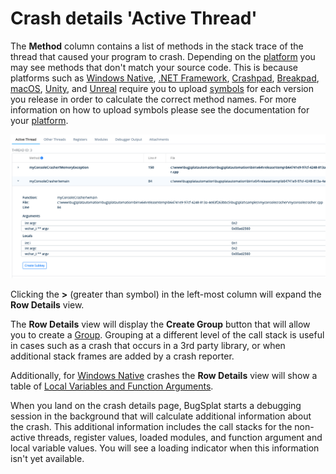 # Crash details 'Active Thread'

The **Method** column contains a list of methods in the stack trace of the thread that caused your program to crash. Depending on the [platform](../../introduction/getting-started/integrations/) you may see methods that don't match your source code. This is because platforms such as [Windows Native](../../introduction/getting-started/integrations/desktop/cplusplus/), [.NET Framework](../../introduction/getting-started/integrations/desktop/windows-dot-net-framework.md), [Crashpad](../../introduction/getting-started/integrations/cross-platform/crashpad/), [Breakpad](../../introduction/getting-started/integrations/cross-platform/breakpad.md), [macOS](../../introduction/getting-started/integrations/desktop/macos.md), [Unity](../../introduction/getting-started/integrations/game-development/unity.md), and [Unreal](../../introduction/getting-started/integrations/game-development/unreal-engine.md) require you to upload [symbols](../../introduction/development/working-with-symbol-files/) for each version you release in order to calculate the correct method names. For more information on how to upload symbols please see the documentation for your [platform](../../introduction/getting-started/integrations/).

![Crash Details ACtive Thread](../../.gitbook/assets/crash-details-active-thread.png)

Clicking the **>** (greater than symbol) in the left-most column will expand the **Row Details** view.

The **Row Details** view will display the **Create Group** button that will allow you to create a [Group](../../introduction/development/grouping-crashes.md). Grouping at a different level of the call stack is useful in cases such as a crash that occurs in a 3rd party library, or when additional stack frames are added by a crash reporter.

Additionally, for [Windows Native](../../introduction/getting-started/integrations/desktop/cplusplus/) crashes the **Row Details** view will show a table of [Local Variables and Function Arguments](https://www.bugsplat.com/blog/development/local-variables-function-arguments/).

When you land on the crash details page, BugSplat starts a debugging session in the background that will calculate additional information about the crash. This additional information includes the call stacks for the non-active threads, register values, loaded modules, and function argument and local variable values.  You will see a loading indicator when this information isn't yet available.
